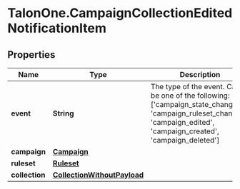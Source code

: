 # TalonOne.CampaignCollectionEditedNotificationItem

## Properties

Name | Type | Description | Notes
------------ | ------------- | ------------- | -------------
**event** | **String** | The type of the event. Can be one of the following: [&#39;campaign_state_changed&#39;, &#39;campaign_ruleset_changed&#39;, &#39;campaign_edited&#39;, &#39;campaign_created&#39;, &#39;campaign_deleted&#39;]  | 
**campaign** | [**Campaign**](Campaign.md) |  | 
**ruleset** | [**Ruleset**](Ruleset.md) |  | [optional] 
**collection** | [**CollectionWithoutPayload**](CollectionWithoutPayload.md) |  | 


